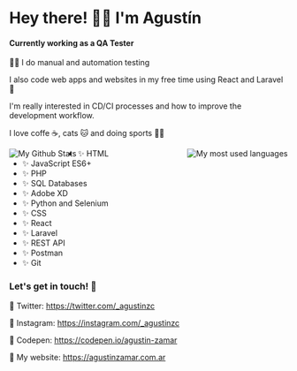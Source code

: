 <h1 >Hey there! 👋🏼 I'm Agustín</h1>

#### Currently working as a QA Tester

💪🏼 I do manual and automation testing

I also code web apps and websites in my free time using React and Laravel 💖

I'm really interested in CD/CI processes and how to improve the development workflow.

I love coffe ☕, cats 🐱 and doing sports 🏃‍♂️

<img align="left" alt="My Github Stats" src="https://github-readme-stats.vercel.app/api?username=agustinz97&show_icons=true&include_all_commits=true&theme=default" />

<img align="right" src="https://github-readme-stats.vercel.app/api/top-langs/?username=agustinz97&layout=compact&theme=default" alt="My most used languages"/>

- ✨ HTML
- ✨ JavaScript ES6+
- ✨ PHP
- ✨ SQL Databases
- ✨ Adobe XD
- ✨ Python and Selenium
- ✨ CSS
- ✨ React
- ✨ Laravel
- ✨ REST API
- ✨ Postman
- ✨ Git

### Let's get in touch! 💬

🔷 Twitter: https://twitter.com/_agustinzc

🔷 Instagram: https://instagram.com/_agustinzc

🔷 Codepen: https://codepen.io/agustin-zamar

🔷 My website: https://agustinzamar.com.ar
